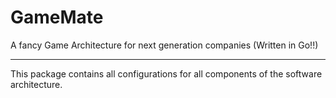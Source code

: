 # GameMate
A fancy Game Architecture for next generation companies (Written in Go!!)
___
This package contains all configurations for all components of the software architecture.
